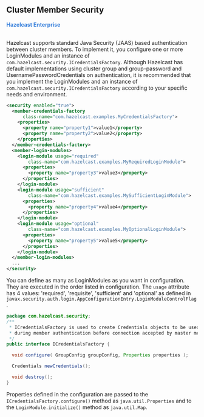 

## Cluster Member Security

<font color="#3981DB">**Hazelcast Enterprise**</font>
<br></br>


Hazelcast supports standard Java Security (JAAS) based authentication between cluster members. To implement it, you configure one or more LoginModules and an instance of `com.hazelcast.security.ICredentialsFactory`. Although Hazelcast has default implementations using cluster group and group-password and UsernamePasswordCredentials on authentication, it is recommended that you implement the LoginModules and an instance of `com.hazelcast.security.ICredentialsFactory` according to your specific needs and environment.

```xml
<security enabled="true">
  <member-credentials-factory 
      class-name="com.hazelcast.examples.MyCredentialsFactory">
    <properties>
      <property name="property1">value1</property>
      <property name="property2">value2</property>
    </properties>
  </member-credentials-factory>
  <member-login-modules>
    <login-module usage="required"
        class-name="com.hazelcast.examples.MyRequiredLoginModule">
      <properties>
        <property name="property3">value3</property>
      </properties>
    </login-module>
    <login-module usage="sufficient"
        class-name="com.hazelcast.examples.MySufficientLoginModule">
      <properties>
        <property name="property4">value4</property>
      </properties>
    </login-module>
    <login-module usage="optional"
        class-name="com.hazelcast.examples.MyOptionalLoginModule">
      <properties>
        <property name="property5">value5</property>
      </properties>
    </login-module>
  </member-login-modules>
  ...
</security>
```

You can define as many as LoginModules as you want in configuration. They are executed in the order listed in configuration. The `usage` attribute has 4 values: 'required', 'requisite', 'sufficient' and 'optional' as defined in `javax.security.auth.login.AppConfigurationEntry.LoginModuleControlFlag`.

```java
package com.hazelcast.security;
/**
 * ICredentialsFactory is used to create Credentials objects to be used
 * during member authentication before connection accepted by master member.
 */
public interface ICredentialsFactory {

  void configure( GroupConfig groupConfig, Properties properties );

  Credentials newCredentials();

  void destroy();
}
```

Properties defined in the configuration are passed to the `ICredentialsFactory.configure()` method as `java.util.Properties` and to the `LoginModule.initialize()` method as `java.util.Map`.
